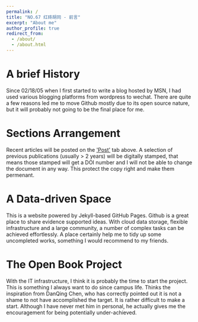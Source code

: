 ```yaml
---
permalink: /
title: "NO.67 红砖胡同 - 前言"
excerpt: "About me"
author_profile: true
redirect_from: 
  - /about/
  - /about.html
---
```


A brief History
======
Since 02/18/05 when I first started to write a blog hosted by MSN, I had used various blogging platforms from wordpress to wechat. There are quite a few reasons led me to move Github mostly due to its open source nature, but it will probably not going to be the final place for me.  


Sections Arrangement
======
Recent articles will be posted on the ['Post'](/year-archive/) tab above. A selection of previous publications (usually > 2 years) will be digitally stamped, that means those stamped will get a DOI number and I will not be able to change the document in any way. This protect the copy right and make them permenant. 


A Data-driven Space 
======
This is a website powered by Jekyll-based GitHub Pages. Github is a great place to share evidence supported ideas. With cloud data storage, flexible infrastructure and a large community, a number of complex tasks can be achieved effortlessly. A place certainly help me to tidy up some uncompleted works, something I would recommend to my friends.


The Open Book Project
======
With the IT infrastructure, I think it is probably the time to start the project. This is something I always want to do since campus life. Thinks the inspiration from DanQing Chen, who has correctly pointed out it is not a shame to not have accomplished the target. It is rather difficult to make a start. Although I have never met him in personal, he actually gives me the encouragement for being potentially under-achieved.

